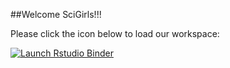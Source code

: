 ##Welcome SciGirls!!!

Please click the icon below to load our workspace: 

<!-- badges: start -->
[![Launch Rstudio Binder](http://mybinder.org/badge_logo.svg)](https://mybinder.org/v2/gh/klroberts718/mms-repo/master?urlpath=rstudio)
<!-- badges: end -->
